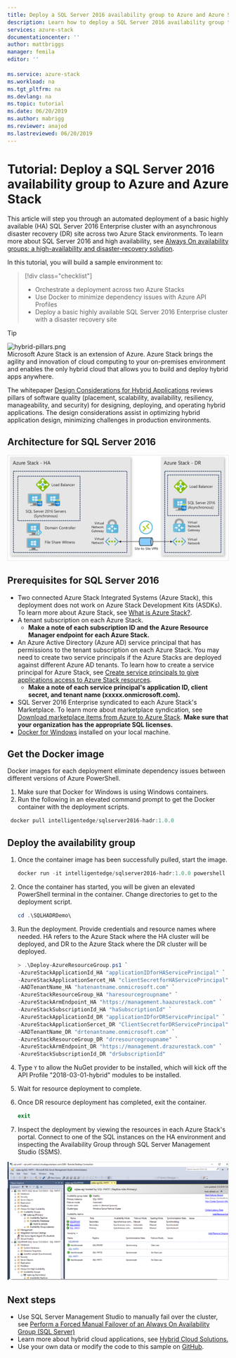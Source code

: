 ```yaml
---
title: Deploy a SQL Server 2016 availability group to Azure and Azure Stack | Microsoft Docs
description: Learn how to deploy a SQL Server 2016 availability group to Azure and Azure Stack
services: azure-stack
documentationcenter: ''
author: mattbriggs
manager: femila
editor: ''

ms.service: azure-stack
ms.workload: na
ms.tgt_pltfrm: na
ms.devlang: na
ms.topic: tutorial
ms.date: 06/20/2019
ms.author: mabrigg
ms.reviewer: anajod
ms.lastreviewed: 06/20/2019
---
```


# Tutorial: Deploy a SQL Server 2016 availability group to Azure and Azure Stack

This article will step you through an automated deployment of a basic highly available (HA) SQL Server 2016 Enterprise cluster with an asynchronous disaster recovery (DR) site across two Azure Stack environments. To learn more about SQL Server 2016 and high availability, see [Always On availability groups: a high-availability and disaster-recovery solution](https://docs.microsoft.com/sql/database-engine/availability-groups/windows/always-on-availability-groups-sql-server?view=sql-server-2016).

In this tutorial, you will build a sample environment to:

> [!div class="checklist"]
> - Orchestrate a deployment across two Azure Stacks
> - Use Docker to minimize dependency issues with Azure API Profiles
> - Deploy a basic highly available SQL Server 2016 Enterprise cluster with a disaster recovery site

> [!Tip]  
> ![hybrid-pillars.png](./media/azure-stack-solution-cloud-burst/hybrid-pillars.png)  
> Microsoft Azure Stack is an extension of Azure. Azure Stack brings the agility and innovation of cloud computing to your on-premises environment and enables the only hybrid cloud that allows you to build and deploy hybrid apps anywhere.  
> 
> The whitepaper [Design Considerations for Hybrid Applications](https://aka.ms/hybrid-cloud-applications-pillars) reviews pillars of software quality (placement, scalability, availability, resiliency, manageability, and security) for designing, deploying, and operating hybrid applications. The design considerations assist in optimizing hybrid application design, minimizing challenges in production environments.

## Architecture for SQL Server 2016

![SQL Server 2016 SQL HA Azure Stack](media/azure-stack-solution-sql-ha/image1.png)

## Prerequisites for SQL Server 2016

  - Two connected Azure Stack Integrated Systems (Azure Stack), this deployment does not work on Azure Stack Development Kits (ASDKs). To learn more about Azure Stack, see [What is Azure Stack?](https://azure.microsoft.com/overview/azure-stack/).
  - A tenant subscription on each Azure Stack.    
      - **Make a note of each subscription ID and the Azure Resource Manager endpoint for each Azure Stack.**
  - An Azure Active Directory (Azure AD) service principal that has permissions to the tenant subscription on each Azure Stack. You may need to create two service principals if the Azure Stacks are deployed against different Azure AD tenants. To learn how to create a service principal for Azure Stack, see [Create service principals to give applications access to Azure Stack resources](https://docs.microsoft.com/azure-stack/user/azure-stack-create-service-principals).
      - **Make a note of each service principal's application ID, client secret, and tenant name (xxxxx.onmicrosoft.com).**
  - SQL Server 2016 Enterprise syndicated to each Azure Stack's Marketplace. To learn more about marketplace syndication, see [Download marketplace items from Azure to Azure Stack](https://docs.microsoft.com/azure-stack/operator/azure-stack-download-azure-marketplace-item).
    **Make sure that your organization has the appropriate SQL licenses.**
  - [Docker for Windows](https://docs.docker.com/docker-for-windows/) installed on your local machine.

## Get the Docker image

Docker images for each deployment eliminate dependency issues between
different versions of Azure PowerShell.

1.  Make sure that Docker for Windows is using Windows containers.
2.  Run the following in an elevated command prompt to get the Docker container with the deployment scripts.

```powershell  
 docker pull intelligentedge/sqlserver2016-hadr:1.0.0
```

## Deploy the availability group

1.  Once the container image has been successfully pulled, start the image.

      ```powershell  
      docker run -it intelligentedge/sqlserver2016-hadr:1.0.0 powershell
      ```

2.  Once the container has started, you will be given an elevated PowerShell terminal in the container. Change directories to get to the deployment script.

      ```powershell  
      cd .\SQLHADRDemo\
      ```

3.  Run the deployment. Provide credentials and resource names where needed. HA refers to the Azure Stack where the HA cluster will be deployed, and DR to the Azure Stack where the DR cluster will be deployed.

      ```powershell
      > .\Deploy-AzureResourceGroup.ps1 `
      -AzureStackApplicationId_HA "applicationIDforHAServicePrincipal" `
      -AzureStackApplicationSercet_HA "clientSecretforHAServicePrincipal" `
      -AADTenantName_HA "hatenantname.onmicrosoft.com" `
      -AzureStackResourceGroup_HA "haresourcegroupname" `
      -AzureStackArmEndpoint_HA "https://management.haazurestack.com" `
      -AzureStackSubscriptionId_HA "haSubscriptionId" `
      -AzureStackApplicationId_DR "applicationIDforDRServicePrincipal" `
      -AzureStackApplicationSercet_DR "ClientSecretforDRServicePrincipal" `
      -AADTenantName_DR "drtenantname.onmicrosoft.com" `
      -AzureStackResourceGroup_DR "drresourcegroupname" `
      -AzureStackArmEndpoint_DR "https://management.drazurestack.com" `
      -AzureStackSubscriptionId_DR "drSubscriptionId"
      ```

4.  Type `Y` to allow the NuGet provider to be installed, which will kick off the API Profile "2018-03-01-hybrid" modules to be installed.

5.  Wait for resource deployment to complete.

6.  Once DR resource deployment has completed, exit the container.

    ```powershell
    exit
    ```

7.  Inspect the deployment by viewing the resources in each Azure Stack's portal. Connect to one of the SQL instances on the HA environment and inspecting the Availability Group through SQL Server Management Studio (SSMS).

![SQL Server 2016 SQL HA](media/azure-stack-solution-sql-ha/image2.png)

## Next steps

  - Use SQL Server Management Studio to manually fail over the cluster, see [Perform a Forced Manual Failover of an Always On Availability Group (SQL Server)](https://docs.microsoft.com/sql/database-engine/availability-groups/windows/perform-a-forced-manual-failover-of-an-availability-group-sql-server?view=sql-server-2017)
  - Learn more about hybrid cloud applications, see [Hybrid Cloud Solutions.](https://aka.ms/azsdevtutorials)
  - Use your own data or modify the code to this sample on [GitHub](https://github.com/Azure-Samples/azure-intelligent-edge-patterns).
